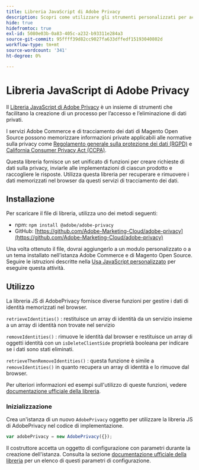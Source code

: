 ```yaml
---
title: Libreria JavaScript di Adobe Privacy
description: Scopri come utilizzare gli strumenti personalizzati per accedere ed eliminare le informazioni personali dei clienti raccolte da Adobe Commerce e Magenti Open Source.
hide: true
hidefromtoc: true
exl-id: 5080e03b-0a83-405c-a232-b93311e284a3
source-git-commit: 95ffff39d82cc9027fa633dffedf15193040802d
workflow-type: tm+mt
source-wordcount: '341'
ht-degree: 0%

---
```


# Libreria JavaScript di Adobe Privacy

<!-- TODO: Remove hide metadata when the library has been integrated with Commerce. -->

Il [Libreria JavaScript di Adobe Privacy](https://developer.adobe.com/apis/experienceplatform/gdpr/services/allservices.html) è un insieme di strumenti che facilitano la creazione di un processo per l’accesso e l’eliminazione di dati privati.

I servizi Adobe Commerce e di tracciamento dei dati di Magento Open Source possono memorizzare informazioni private applicabili alle normative sulla privacy come [Regolamento generale sulla protezione dei dati (RGPD)](gdpr.md) e [California Consumer Privacy Act (CCPA)](ccpa.md).

Questa libreria fornisce un set unificato di funzioni per creare richieste di dati sulla privacy, inviarle alle implementazioni di ciascun prodotto e raccogliere le risposte. Utilizza questa libreria per recuperare e rimuovere i dati memorizzati nel browser da questi servizi di tracciamento dei dati.

## Installazione

Per scaricare il file di libreria, utilizza uno dei metodi seguenti:

- npm: `npm install @adobe/adobe-privacy`
- GitHub: [https://github.com/Adobe-Marketing-Cloud/adobe-privacy](https://github.com/Adobe-Marketing-Cloud/adobe-privacy)

Una volta ottenuto il file, dovrai aggiungerlo a un modulo personalizzato o a un tema installato nell’istanza Adobe Commerce e di Magento Open Source. Seguire le istruzioni descritte nella [Usa JavaScript personalizzato](https://developer.adobe.com/commerce/frontend-core/javascript/custom/) per eseguire questa attività.

## Utilizzo

La libreria JS di AdobePrivacy fornisce diverse funzioni per gestire i dati di identità memorizzati nel browser.

`retrieveIdentities()`
: restituisce un array di identità da un servizio insieme a un array di identità non trovate nel servizio

`removeIdentities()`
: rimuove le identità dal browser e restituisce un array di oggetti identità con un `isDeleteClientSide` proprietà booleana per indicare se i dati sono stati eliminati.

`retrieveThenRemoveIdentities()`
: questa funzione è simile a `removeIdentities()` in quanto recupera un array di identità e lo rimuove dal browser.

Per ulteriori informazioni ed esempi sull&#39;utilizzo di queste funzioni, vedere [documentazione ufficiale della libreria](https://developer.adobe.com/apis/experienceplatform/gdpr/services/allservices.html).

### Inizializzazione

Crea un&#39;istanza di un nuovo `AdobePrivacy` oggetto per utilizzare la libreria JS di AdobePrivacy nel codice di implementazione.

```js
var adobePrivacy = new AdobePrivacy({});
```

Il costruttore accetta un oggetto di configurazione con parametri durante la creazione dell&#39;istanza.
Consulta la sezione [documentazione ufficiale della libreria](https://developer.adobe.com/apis/experienceplatform/gdpr/services/allservices.html) per un elenco di questi parametri di configurazione.
